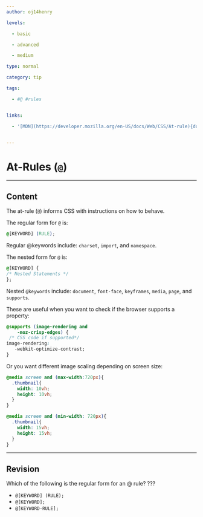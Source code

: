 ```yaml
---
author: oj14henry

levels:

  - basic

  - advanced

  - medium

type: normal

category: tip

tags:

  - #@ #rules


links:

  - '[MDN](https://developer.mozilla.org/en-US/docs/Web/CSS/At-rule){documentation}'


---
```


# At-Rules (`@`)

---
## Content

The at-rule (`@`) informs CSS with instructions on how to behave.

The regular form for `@` is:

```css
@[KEYWORD] (RULE);
```
Regular @keywords include: `charset`, `import`, and `namespace`.

The nested form for `@` is:
```css
@[KEYWORD] {
/* Nested Statements */
};
```
Nested `@keywords` include: `document`, `font-face`, `keyframes`, `media`, `page`, and `supports`.

These are useful when you want to check if the browser supports a property:
```css
@supports (image-rendering and
    -moz-crisp-edges) {
 /* CSS code if supported*/
image-rendering:
   -webkit-optimize-contrast;
}
```
Or you want different image scaling depending on screen size:
```css
@media screen and (max-width:720px){
  .thumbnail{
    width: 10vh;
    height: 10vh;
  }
}

@media screen and (min-width: 720px){
  .thumbnail{
    width: 15vh;
    height: 15vh;
  }
}
```

---
## Revision

Which of the following is the regular form for an @ rule? ???

* `@[KEYWORD] (RULE);`
* `@[KEYWORD];`
* `@[KEYWORD-RULE];`

 
